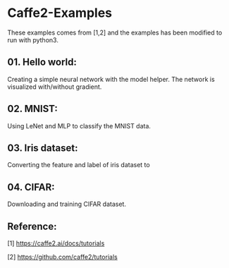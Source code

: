 # Caffe2-Examples
These examples comes from [1,2] and the examples has been modified to run with python3.

## 01. Hello world:
Creating a simple  neural network with the model helper. The network
is visualized with/without gradient.

## 02. MNIST:
Using LeNet and MLP to classify the MNIST data.

## 03. Iris dataset:
Converting the feature and label of iris dataset to  

## 04. CIFAR:
Downloading and training CIFAR dataset. 

## Reference:
[1] https://caffe2.ai/docs/tutorials

[2] https://github.com/caffe2/tutorials